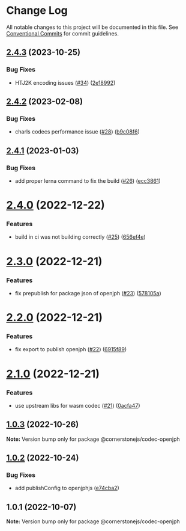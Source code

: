 # Change Log

All notable changes to this project will be documented in this file.
See [Conventional Commits](https://conventionalcommits.org) for commit guidelines.

## [2.4.3](https://github.com/chafey/openjphjs/compare/@cornerstonejs/codec-openjph@2.4.2...@cornerstonejs/codec-openjph@2.4.3) (2023-10-25)


### Bug Fixes

* HTJ2K encoding issues ([#34](https://github.com/chafey/openjphjs/issues/34)) ([2e18992](https://github.com/chafey/openjphjs/commit/2e18992f8047daac09b78e5881140aa02d36709d))





## [2.4.2](https://github.com/chafey/openjphjs/compare/@cornerstonejs/codec-openjph@2.4.1...@cornerstonejs/codec-openjph@2.4.2) (2023-02-08)


### Bug Fixes

* charls codecs performance issue ([#28](https://github.com/chafey/openjphjs/issues/28)) ([b9c08f6](https://github.com/chafey/openjphjs/commit/b9c08f660dec5e6a1d92202c45364793f9cfd317))





## [2.4.1](https://github.com/chafey/openjphjs/compare/@cornerstonejs/codec-openjph@2.4.0...@cornerstonejs/codec-openjph@2.4.1) (2023-01-03)


### Bug Fixes

* add proper lerna command to fix the build ([#26](https://github.com/chafey/openjphjs/issues/26)) ([ecc3861](https://github.com/chafey/openjphjs/commit/ecc3861a22676221a3a94c1245000b1b6967223f))





# [2.4.0](https://github.com/chafey/openjphjs/compare/@cornerstonejs/codec-openjph@2.3.0...@cornerstonejs/codec-openjph@2.4.0) (2022-12-22)


### Features

* build in ci was not building correctly ([#25](https://github.com/chafey/openjphjs/issues/25)) ([656ef4e](https://github.com/chafey/openjphjs/commit/656ef4e296889cae915a1134bbb33d47c2e9313a))





# [2.3.0](https://github.com/chafey/openjphjs/compare/@cornerstonejs/codec-openjph@2.2.0...@cornerstonejs/codec-openjph@2.3.0) (2022-12-21)


### Features

* fix prepublish for package json of openjph ([#23](https://github.com/chafey/openjphjs/issues/23)) ([578105a](https://github.com/chafey/openjphjs/commit/578105aab46e4b2b217d575838e71332d26eb5e5))





# [2.2.0](https://github.com/chafey/openjphjs/compare/@cornerstonejs/codec-openjph@2.1.0...@cornerstonejs/codec-openjph@2.2.0) (2022-12-21)


### Features

* fix export to publish openjph ([#22](https://github.com/chafey/openjphjs/issues/22)) ([6915f89](https://github.com/chafey/openjphjs/commit/6915f89a3fe69dc012a274a971cf1b389d600b2e))





# [2.1.0](https://github.com/chafey/openjphjs/compare/@cornerstonejs/codec-openjph@1.0.3...@cornerstonejs/codec-openjph@2.1.0) (2022-12-21)


### Features

* use upstream libs for wasm codec  ([#21](https://github.com/chafey/openjphjs/issues/21)) ([0acfa47](https://github.com/chafey/openjphjs/commit/0acfa47a8832bfd074c6735d1fd5757f580b6b02))





## [1.0.3](https://github.com/chafey/openjphjs/compare/@cornerstonejs/codec-openjph@1.0.2...@cornerstonejs/codec-openjph@1.0.3) (2022-10-26)

**Note:** Version bump only for package @cornerstonejs/codec-openjph





## [1.0.2](https://github.com/chafey/openjphjs/compare/@cornerstonejs/codec-openjph@1.0.1...@cornerstonejs/codec-openjph@1.0.2) (2022-10-24)


### Bug Fixes

* add publishConfig to openjphjs ([e74cba2](https://github.com/chafey/openjphjs/commit/e74cba22e14125647f08dee1e7ae97893460eedf))





## 1.0.1 (2022-10-07)

**Note:** Version bump only for package @cornerstonejs/codec-openjph
